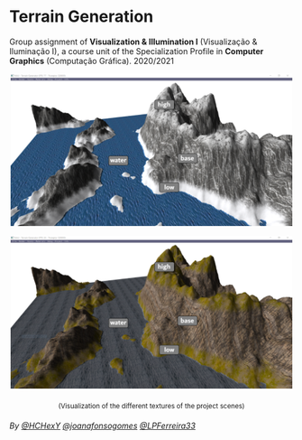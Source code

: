 # Terrain Generation

Group assignment of **Visualization & Illumination I** (Visualização & Iluminação I), a course unit of the Specialization Profile in **Computer Graphics** (Computação Gráfica). 2020/2021

<p align="center">
<img src="https://github.com/joanafonsogomes/VI1-Group/blob/main/scene0.PNG" width="500">
</p>
<p align="center">
<img src="https://github.com/joanafonsogomes/VI1-Group/blob/main/scene1.PNG" width="500">
</p>
<p align="center">
<sub>(Visualization of the different textures of the project scenes)</sub>
</p>

###### By [@HCHexY](https://github.com/HCHexY) [@joanafonsogomes]( https://github.com/joanafonsogomes) [@LPFerreira33](https://github.com/LPFerreira33)
